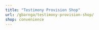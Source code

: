 ```yaml
---
title: "Testimony Provision Shop"
url: /gbarnga/testimony-provision-shop/
shop: convenience
---
```

